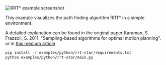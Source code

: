 <!--[metadata]
title = "RRT*"
tags = ["2D"]
description = "Visualization of the path finding algorithm RRT* in a simple environment."
thumbnail= "https://static.rerun.io/rrt-star/4d4684a24eab7d5def5768b7c1685d8b1cb2c010/full.png"
thumbnail_dimensions = [1496, 840]
channel = "main"
-->

<picture>
  <img src="https://static.rerun.io/rrt-star/4d4684a24eab7d5def5768b7c1685d8b1cb2c010/full.png" alt="RRT* example screenshot">
  <source media="(max-width: 480px)" srcset="https://static.rerun.io/rrt-star/4d4684a24eab7d5def5768b7c1685d8b1cb2c010/480w.png">
  <source media="(max-width: 768px)" srcset="https://static.rerun.io/rrt-star/4d4684a24eab7d5def5768b7c1685d8b1cb2c010/768w.png">
  <source media="(max-width: 1024px)" srcset="https://static.rerun.io/rrt-star/4d4684a24eab7d5def5768b7c1685d8b1cb2c010/1024w.png">
  <source media="(max-width: 1200px)" srcset="https://static.rerun.io/rrt-star/4d4684a24eab7d5def5768b7c1685d8b1cb2c010/1200w.png">
</picture>

This example visualizes the path finding algorithm RRT\* in a simple environment.

A detailed explanation can be found in the original paper
Karaman, S. Frazzoli, S. 2011. "Sampling-based algorithms for optimal motion planning".
or in [this medium article](https://theclassytim.medium.com/robotic-path-planning-rrt-and-rrt-212319121378)

```bash
pip install -r examples/python/rrt-star/requirements.txt
python examples/python/rrt-star/main.py
```

